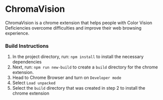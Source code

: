 # ChromaVision
ChromaVision is a chrome extension that helps people with Color Vision Deficiencies overcome difficulties and improve their web browsing experience.


### Build Instructions

1. In the project directory, run: `npm install` to install the necessary dependencies
2. Next, run: `npm run new-build` to create a `build` directory for the chrome extension.
4. Head to Chrome Browser and turn on `Developer mode`
5. Select `Load unpacked`
6. Select the `build` directory that was created in step 2 to install the chrome extension
